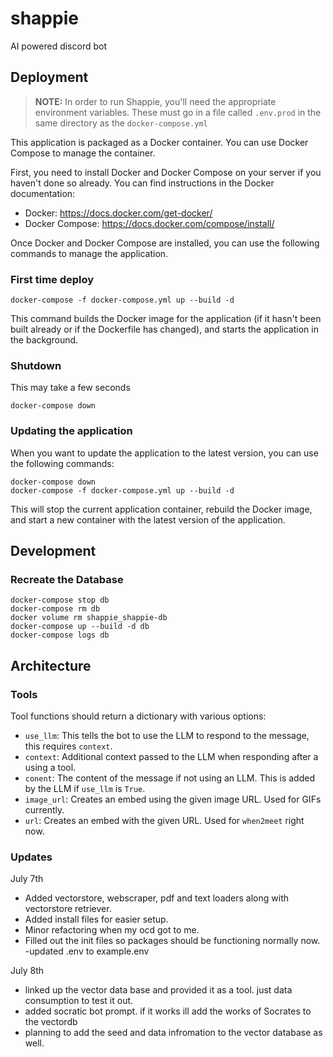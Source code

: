 # shappie
AI powered discord bot

## Deployment

> **NOTE:** In order to run Shappie, you'll need the appropriate environment variables.
> These must go in a file called `.env.prod` in the same directory as the `docker-compose.yml`

This application is packaged as a Docker container. You can use Docker Compose to manage the container.

First, you need to install Docker and Docker Compose on your server if you haven't done so already. You can find instructions in the Docker documentation:

- Docker: https://docs.docker.com/get-docker/
- Docker Compose: https://docs.docker.com/compose/install/

Once Docker and Docker Compose are installed, you can use the following commands to manage the application.

### First time deploy
```shell
docker-compose -f docker-compose.yml up --build -d
```
This command builds the Docker image for the application (if it hasn't been built already or if the Dockerfile has changed), and starts the application in the background.

### Shutdown
This may take a few seconds
```shell
docker-compose down
```

### Updating the application
When you want to update the application to the latest version, you can use the following commands:

```shell
docker-compose down
docker-compose -f docker-compose.yml up --build -d
```

This will stop the current application container, rebuild the Docker image, and start a new container with the latest version of the application.


## Development

### Recreate the Database
```shell
docker-compose stop db
docker-compose rm db
docker volume rm shappie_shappie-db
docker-compose up --build -d db
docker-compose logs db
```

## Architecture

### Tools

Tool functions should return a dictionary with various options:
- `use_llm`: This tells the bot to use the LLM to respond to the message, this requires `context`.
- `context`: Additional context passed to the LLM when responding after a using a tool.
- `conent`: The content of the message if not using an LLM. This is added by the LLM if `use_llm` is `True`.
- `image_url`: Creates an embed using the given image URL. Used for GIFs currently.
- `url`: Creates an embed with the given URL. Used for `when2meet` right now.

### Updates
July 7th
- Added vectorstore, webscraper, pdf and text loaders along with vectorstore retriever.
- Added install files for easier setup.
- Minor refactoring when my ocd got to me.
- Filled out the init files so packages should be functioning normally now.
-updated .env to example.env

July 8th
- linked up the vector data base and provided it as a tool. just data consumption to test it out.
- added socratic bot prompt. if it works ill add the works of Socrates to the vectordb
- planning to add the seed and data infromation to the vector database as well.